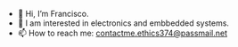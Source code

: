 - 👋 Hi, I’m Francisco.
- 👀 I am interested in electronics and embbedded systems. 
- 📫 How to reach me: contactme.ethics374@passmail.net

<!---
FrancisDADSJ/FrancisDADSJ is a ✨ special ✨ repository because its `README.md` (this file) appears on your GitHub profile.
You can click the Preview link to take a look at your changes.
--->
